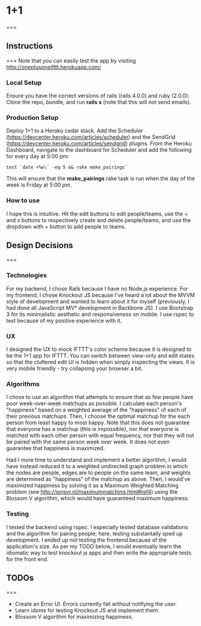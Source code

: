 # 1+1
===

## Instructions
===
Note that you can easily test the app by visiting http://oneplusoneifttt.herokuapp.com/

### Local Setup

Ensure you have the correct versions of rails (rails 4.0.0) and ruby (2.0.0). Clone the repo, bundle, and run **rails s** (note that this will not send emails).

### Production Setup

Deploy 1+1 to a Heroku cedar stack. Add the Scheduler (https://devcenter.heroku.com/articles/scheduler) and the SendGrid (https://devcenter.heroku.com/articles/sendgrid) plugins. From the Heroku Dashboard, navigate to the dashboard for Scheduler and add the following for every day at 5:00 pm:

    test `date +%w\` -eq 5 && rake make_pairings`

This will ensure that the **make_pairings** rake task is run when the day of the week is Friday at 5:00 pm. 

### How to use

I hope this is intuitive. Hit the edit buttons to edit people/teams, use the + and x buttons to respectively create and delete people/teams, and use the dropdown with + button to add people to teams.

## Design Decisions
===

### Technologies

For my backend, I chose Rails because I have no Node.js experience. For my frontend, I chose Knockout JS because I've heard a lot about the MVVM style of development and wanted to learn about it for myself (previously, I had done all JavaScript MV* development in Backbone JS). I use Bootstrap 3 for its minimalistic aesthetic and responsiveness on mobile. I use rspec to test because of my positive experience with it.

### UX

I designed the UX to mock IFTTT's color scheme because it is designed to be the 1+1 app for IFTTT. You can switch between view-only and edit states so that the cluttered edit UI is hidden when simply inspecting the views. It is very mobile friendly - try collapsing your browser a bit.

### Algorithms

I chose to use an algorithm that attempts to ensure that as few people have poor week-over-week matchups as possible. I calculate each person's "happiness" based on a weighted average of the "happiness" of each of their previous matchups. Then, I choose the optimal matchup for the each person from least happy to most happy. Note that this does not guarantee that everyone has a matchup (this is impossible), nor that everyone is matched with each other person with equal frequency, nor that they will not be paired with the same person week over week. It does not even guarantee that happiness is maximized.

Had I more time to understand and implement a better algorithm, I would have instead reduced it to a weighted undirected graph problem in which the nodes are people, edges are to people on the same team, and weights are determined as "happiness" of the matchup as above. Then, I would've maximized happiness by solving it as a Maximum Weighted Matching problem (see http://jorisvr.nl/maximummatching.html#ref4) using the Blossom V algorithm, which would have guaranteed maximum happiness.

### Testing

I tested the backend using rspec. I especially tested database validations and the algorithm for pairing people; here, testing substantally sped up development.
I ended up not testing the frontend because of the application's size. As per my TODO below, I would eventually learn the idiomatic way to test knockout js apps and then write the appropriate tests for the front end.

## TODOs
===

- Create an Error UI. Errors currently fail without notifying the user.
- Learn idoms for testing Knockout JS and implement them.
- Blossom V algorithm for maximizing happiness.